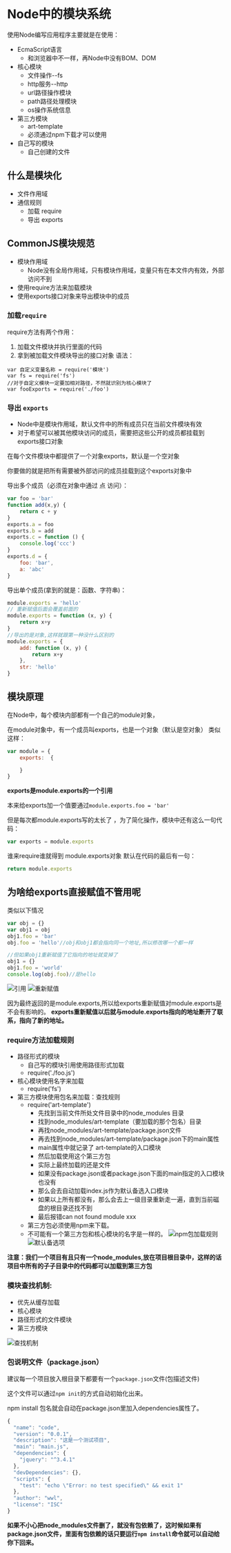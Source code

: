 # Node中的模块系统
使用Node编写应用程序主要就是在使用：
- EcmaScript语言
    + 和浏览器中不一样，再Node中没有BOM、DOM
- 核心模块
    + 文件操作--fs
    + http服务--http
    + url路径操作模块
    + path路径处理模块
    + os操作系统信息
- 第三方模块
    + art-template
    + 必须通过npm下载才可以使用
- 自己写的模块
    + 自己创建的文件

## 什么是模块化
- 文件作用域
- 通信规则
    + 加载 require
    + 导出 exports

## CommonJS模块规范
- 模块作用域
    + Node没有全局作用域，只有模块作用域，变量只有在本文件内有效，外部访问不到
- 使用require方法来加载模块
- 使用exports接口对象来导出模块中的成员

### 加载`require`
require方法有两个作用：
1. 加载文件模块并执行里面的代码
2. 拿到被加载文件模块导出的接口对象
语法：
```
var 自定义变量名称 = require('模块')
var fs = require('fs')
//对于自定义模块一定要加相对路径，不然就识别为核心模块了
var fooExports = require('./foo')
```

### 导出 `exports`
- Node中是模块作用域，默认文件中的所有成员只在当前文件模块有效
- 对于希望可以被其他模块访问的成员，需要把这些公开的成员都挂载到exports接口对象

在每个文件模块中都提供了一个对象exports，默认是一个空对象

你要做的就是把所有需要被外部访问的成员挂载到这个exports对象中

导出多个成员（必须在对象中通过 点 访问）：
```javascript
var foo = 'bar'
function add(x,y) {
    return c + y
}
exports.a = foo
exports.b = add
exports.c = function () {
    console.log('ccc')
}
exports.d = {
    foo: 'bar',
    a: 'abc'
}
```
导出单个成员(拿到的就是：函数、字符串)：
```javascript
module.exports = 'hello'
// 重新赋值后面会覆盖前面的
module.exports = function (x, y) {
    return x+y
}
//导出的是对象,这样就跟第一种没什么区别的
module.exports = {
    add: function (x, y) {
        return x+y
    },
    str: 'hello'
}
```

## 模块原理
在Node中，每个模块内部都有一个自己的module对象，

在module对象中，有一个成员叫exports，也是一个对象（默认是空对象）
类似这样：
```javascript
var module = {
    exports:  {

    }
}
```
**exports是module.exports的一个引用**

本来给exports加一个值要通过`module.exports.foo = 'bar'`

但是每次都module.exports写的太长了 ，为了简化操作，模块中还有这么一句代码：
```javascript
var exports = module.exports
```

谁来require谁就得到 module.exports对象
默认在代码的最后有一句：
```javascript
return module.exports
```

## 为啥给exports直接赋值不管用呢
类似以下情况
```javascript
var obj = {} 
var obj1 = obj
obj1.foo = 'bar'
obj.foo = 'hello'//obj和obj1都会指向同一个地址,所以修改哪一个都一样

//但如果obj1重新赋值了它指向的地址就变掉了
obj1 = {}
obj1.foo = 'world'
console.log(obj.foo)//是hello
```
![引用](https://raw.githubusercontent.com/nickwilling/figurebed/master/img/20191204091436.png)
![重新赋值](https://raw.githubusercontent.com/nickwilling/figurebed/master/img/20191204092852.png)

因为最终返回的是module.exports,所以给exports重新赋值对module.exports是不会有影响的。
**exports重新赋值以后就与module.exports指向的地址断开了联系，指向了新的地址。**

### require方法加载规则
- 路径形式的模块
    + 自己写的模块引用使用路径形式加载
    + require('./foo.js')
- 核心模块使用名字来加载
    + require('fs')
- 第三方模块使用包名来加载：查找规则
    + require('art-template')
         * 先找到当前文件所处文件目录中的node_modules 目录
         * 找到node_modules/art-template（要加载的那个包名）目录
         * 再找node_modules/art-template/package.json文件
         * 再去找到node_modules/art-template/package.json下的main属性
         * main属性中就记录了 art-template的入口模块
         * 然后加载使用这个第三方包
         * 实际上最终加载的还是文件
         * 如果没有package.json或者package.json下面的main指定的入口模块也没有
         * 那么会去自动加载index.js作为默认备选入口模块
         * 如果以上所有都没有，那么会去上一级目录重新走一遍，直到当前磁盘的根目录还找不到
         * 最后报错can not found module xxx
    + 第三方包必须使用npm来下载。
    + 不可能有一个第三方包和核心模块的名字是一样的。
    ![npm包加载规则](https://raw.githubusercontent.com/nickwilling/figurebed/master/img/20191204111137.png)
![默认备选项](https://raw.githubusercontent.com/nickwilling/figurebed/master/img/20191204111541.png)

**注意：我们一个项目有且只有一个node_modules,放在项目根目录中，这样的话项目中所有的子子目录中的代码都可以加载到第三方包**

### 模块查找机制:
- 优先从缓存加载
- 核心模块
- 路径形式的文件模块
- 第三方模块

![查找机制](https://raw.githubusercontent.com/nickwilling/figurebed/master/img/20191204112949.png)

### 包说明文件（package.json）
建议每一个项目放入根目录下都要有一个`package.json`文件(包描述文件)

这个文件可以通过`npm init`的方式自动初始化出来。

npm install 包名就会自动在package.json里加入dependencies属性了。
```javascript
{
  "name": "code",
  "version": "0.0.1",
  "description": "这是一个测试项目",
  "main": "main.js",
  "dependencies": {
    "jquery": "^3.4.1"
  },
  "devDependencies": {},
  "scripts": {
    "test": "echo \"Error: no test specified\" && exit 1"
  },
  "author": "wwl",
  "license": "ISC"
}

```
**如果不小心把node_modules文件删了，就没有包依赖了，这时候如果有package.json文件，里面有包依赖的话只要运行`npm install`命令就可以自动给你下回来。**